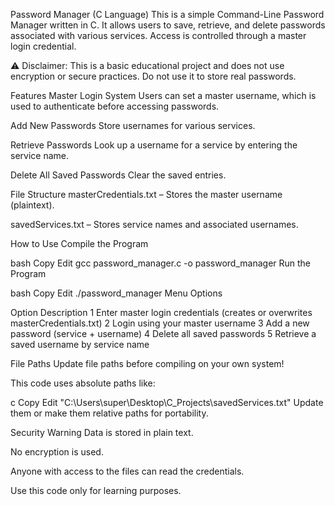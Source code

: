 Password Manager (C Language)
This is a simple Command-Line Password Manager written in C. It allows users to save, retrieve, and delete passwords associated with various services. Access is controlled through a master login credential.

⚠️ Disclaimer: This is a basic educational project and does not use encryption or secure practices. Do not use it to store real passwords.

Features
Master Login System
Users can set a master username, which is used to authenticate before accessing passwords.

Add New Passwords
Store usernames for various services.

Retrieve Passwords
Look up a username for a service by entering the service name.

Delete All Saved Passwords
Clear the saved entries.

File Structure
masterCredentials.txt – Stores the master username (plaintext).

savedServices.txt – Stores service names and associated usernames.

How to Use
Compile the Program

bash
Copy
Edit
gcc password_manager.c -o password_manager
Run the Program

bash
Copy
Edit
./password_manager
Menu Options

Option	Description
1	Enter master login credentials (creates or overwrites masterCredentials.txt)
2	Login using your master username
3	Add a new password (service + username)
4	Delete all saved passwords
5	Retrieve a saved username by service name

File Paths
Update file paths before compiling on your own system!

This code uses absolute paths like:

c
Copy
Edit
"C:\\Users\\super\\Desktop\\C_Projects\\savedServices.txt"
Update them or make them relative paths for portability.

Security Warning
Data is stored in plain text.

No encryption is used.

Anyone with access to the files can read the credentials.

Use this code only for learning purposes.
